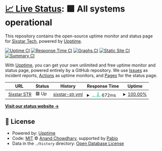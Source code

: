 # [📈 Live Status](https://sixstartech.github.io/upptime-str): <!--live status--> **🟩 All systems operational**

This repository contains the open-source uptime monitor and status page for [Sixstar Tech](https://sixstartech.com), powered by [Upptime](https://github.com/upptime/upptime).

[![Uptime CI](https://github.com/sixstartech/upptime-str/workflows/Uptime%20CI/badge.svg)](https://github.com/sixstartech/upptime-str/actions?query=workflow%3A%22Uptime+CI%22)
[![Response Time CI](https://github.com/sixstartech/upptime-str/workflows/Response%20Time%20CI/badge.svg)](https://github.com/sixstartech/upptime-str/actions?query=workflow%3A%22Response+Time+CI%22)
[![Graphs CI](https://github.com/sixstartech/upptime-str/workflows/Graphs%20CI/badge.svg)](https://github.com/sixstartech/upptime-str/actions?query=workflow%3A%22Graphs+CI%22)
[![Static Site CI](https://github.com/sixstartech/upptime-str/workflows/Static%20Site%20CI/badge.svg)](https://github.com/sixstartech/upptime-str/actions?query=workflow%3A%22Static+Site+CI%22)
[![Summary CI](https://github.com/sixstartech/upptime-str/workflows/Summary%20CI/badge.svg)](https://github.com/sixstartech/upptime-str/actions?query=workflow%3A%22Summary+CI%22)

With [Upptime](https://upptime.js.org), you can get your own unlimited and free uptime monitor and status page, powered entirely by a GitHub repository. We use [Issues](https://github.com/sixstartech/upptime-str/issues) as incident reports, [Actions](https://github.com/sixstartech/upptime-str/actions) as uptime monitors, and [Pages](https://sixstartech.github.io/upptime-str) for the status page.

<!--start: status pages-->
<!-- This summary is generated by Upptime (https://github.com/upptime/upptime) -->
<!-- Do not edit this manually, your changes will be overwritten -->
<!-- prettier-ignore -->
| URL | Status | History | Response Time | Uptime |
| --- | ------ | ------- | ------------- | ------ |
| <img alt="" src="https://icons.duckduckgo.com/ip3/sixstarstr.com.ico" height="13"> [Sixstar STR](https://sixstarstr.com) | 🟩 Up | [sixstar-str.yml](https://github.com/sixstartech/upptime-str/commits/HEAD/history/sixstar-str.yml) | <details><summary><img alt="Response time graph" src="./graphs/sixstar-str/response-time-week.png" height="20"> 672ms</summary><br><a href="https://sixstartech.github.io/upptime-str/history/sixstar-str"><img alt="Response time 883" src="https://img.shields.io/endpoint?url=https%3A%2F%2Fraw.githubusercontent.com%2Fsixstartech%2Fupptime-str%2FHEAD%2Fapi%2Fsixstar-str%2Fresponse-time.json"></a><br><a href="https://sixstartech.github.io/upptime-str/history/sixstar-str"><img alt="24-hour response time 590" src="https://img.shields.io/endpoint?url=https%3A%2F%2Fraw.githubusercontent.com%2Fsixstartech%2Fupptime-str%2FHEAD%2Fapi%2Fsixstar-str%2Fresponse-time-day.json"></a><br><a href="https://sixstartech.github.io/upptime-str/history/sixstar-str"><img alt="7-day response time 672" src="https://img.shields.io/endpoint?url=https%3A%2F%2Fraw.githubusercontent.com%2Fsixstartech%2Fupptime-str%2FHEAD%2Fapi%2Fsixstar-str%2Fresponse-time-week.json"></a><br><a href="https://sixstartech.github.io/upptime-str/history/sixstar-str"><img alt="30-day response time 1072" src="https://img.shields.io/endpoint?url=https%3A%2F%2Fraw.githubusercontent.com%2Fsixstartech%2Fupptime-str%2FHEAD%2Fapi%2Fsixstar-str%2Fresponse-time-month.json"></a><br><a href="https://sixstartech.github.io/upptime-str/history/sixstar-str"><img alt="1-year response time 915" src="https://img.shields.io/endpoint?url=https%3A%2F%2Fraw.githubusercontent.com%2Fsixstartech%2Fupptime-str%2FHEAD%2Fapi%2Fsixstar-str%2Fresponse-time-year.json"></a></details> | <details><summary><a href="https://sixstartech.github.io/upptime-str/history/sixstar-str">100.00%</a></summary><a href="https://sixstartech.github.io/upptime-str/history/sixstar-str"><img alt="All-time uptime 100.00%" src="https://img.shields.io/endpoint?url=https%3A%2F%2Fraw.githubusercontent.com%2Fsixstartech%2Fupptime-str%2FHEAD%2Fapi%2Fsixstar-str%2Fuptime.json"></a><br><a href="https://sixstartech.github.io/upptime-str/history/sixstar-str"><img alt="24-hour uptime 100.00%" src="https://img.shields.io/endpoint?url=https%3A%2F%2Fraw.githubusercontent.com%2Fsixstartech%2Fupptime-str%2FHEAD%2Fapi%2Fsixstar-str%2Fuptime-day.json"></a><br><a href="https://sixstartech.github.io/upptime-str/history/sixstar-str"><img alt="7-day uptime 100.00%" src="https://img.shields.io/endpoint?url=https%3A%2F%2Fraw.githubusercontent.com%2Fsixstartech%2Fupptime-str%2FHEAD%2Fapi%2Fsixstar-str%2Fuptime-week.json"></a><br><a href="https://sixstartech.github.io/upptime-str/history/sixstar-str"><img alt="30-day uptime 100.00%" src="https://img.shields.io/endpoint?url=https%3A%2F%2Fraw.githubusercontent.com%2Fsixstartech%2Fupptime-str%2FHEAD%2Fapi%2Fsixstar-str%2Fuptime-month.json"></a><br><a href="https://sixstartech.github.io/upptime-str/history/sixstar-str"><img alt="1-year uptime 100.00%" src="https://img.shields.io/endpoint?url=https%3A%2F%2Fraw.githubusercontent.com%2Fsixstartech%2Fupptime-str%2FHEAD%2Fapi%2Fsixstar-str%2Fuptime-year.json"></a></details>

<!--end: status pages-->

[**Visit our status website →**](https://sixstartech.github.io/upptime-str)

## 📄 License

- Powered by: [Upptime](https://github.com/upptime/upptime)
- Code: [MIT](./LICENSE) © [Anand Chowdhary](https://anandchowdhary.com), supported by [Pabio](https://pabio.com)
- Data in the `./history` directory: [Open Database License](https://opendatacommons.org/licenses/odbl/1-0/)
